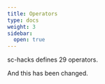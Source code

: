 ```yaml
---
title: Operators
type: docs
weight: 3
sidebar:
  open: true
---
```


sc-hacks defines 29 operators.  

And this has been changed.
